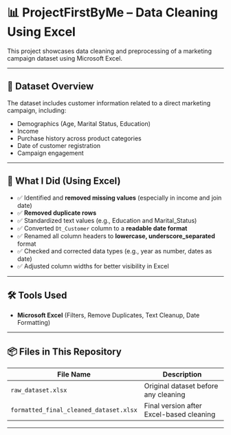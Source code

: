 # 📊 ProjectFirstByMe – Data Cleaning Using Excel

This project showcases data cleaning and preprocessing of a marketing campaign dataset using Microsoft Excel.

---

## 📁 Dataset Overview

The dataset includes customer information related to a direct marketing campaign, including:

- Demographics (Age, Marital Status, Education)
- Income
- Purchase history across product categories
- Date of customer registration
- Campaign engagement

---

## 🔧 What I Did (Using Excel)

- ✅ Identified and **removed missing values** (especially in income and join date)
- ✅ **Removed duplicate rows**
- ✅ Standardized text values (e.g., Education and Marital_Status)
- ✅ Converted `Dt_Customer` column to a **readable date format**
- ✅ Renamed all column headers to **lowercase, underscore_separated** format
- ✅ Checked and corrected data types (e.g., year as number, dates as date)
- ✅ Adjusted column widths for better visibility in Excel

---

## 🛠 Tools Used

- **Microsoft Excel** (Filters, Remove Duplicates, Text Cleanup, Date Formatting)

---

## 📦 Files in This Repository

| File Name | Description |
|-----------|-------------|
| `raw_dataset.xlsx` | Original dataset before any cleaning |
| `formatted_final_cleaned_dataset.xlsx` | Final version after Excel-based cleaning |

---



